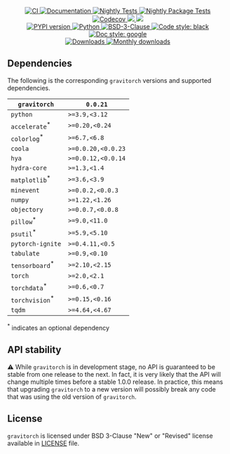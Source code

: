 <p align="center">
    <a href="https://github.com/durandtibo/gravitorch/actions">
        <img alt="CI" src="https://github.com/durandtibo/gravitorch/workflows/CI/badge.svg">
    </a>
    <a href="https://durandtibo.github.io/gravitorch/">
        <img alt="Documentation" src="https://github.com/durandtibo/gravitorch/workflows/Documentation/badge.svg">
    </a>
    <a href="https://github.com/durandtibo/gravitorch/actions">
        <img alt="Nightly Tests" src="https://github.com/durandtibo/gravitorch/workflows/Nightly%20Tests/badge.svg">
    </a>
    <a href="https://github.com/durandtibo/gravitorch/actions">
        <img alt="Nightly Package Tests" src="https://github.com/durandtibo/gravitorch/workflows/Nightly%20Package%20Tests/badge.svg">
    </a>
    <br/>
    <a href="https://codecov.io/gh/durandtibo/gravitorch">
        <img alt="Codecov" src="https://codecov.io/gh/durandtibo/gravitorch/branch/main/graph/badge.svg">
    </a>
    <a href="https://codeclimate.com/github/durandtibo/gravitorch/maintainability">
        <img src="https://api.codeclimate.com/v1/badges/cbedbd2a20bf2a21cf22/maintainability" />
    </a>
    <a href="https://codeclimate.com/github/durandtibo/gravitorch/test_coverage">
        <img src="https://api.codeclimate.com/v1/badges/cbedbd2a20bf2a21cf22/test_coverage" />
    </a>
    <br/>
    <a href="https://pypi.org/project/gravitorch/">
        <img alt="PYPI version" src="https://img.shields.io/pypi/v/gravitorch">
    </a>
    <a href="https://pypi.org/project/gravitorch/">
        <img alt="Python" src="https://img.shields.io/pypi/pyversions/gravitorch.svg">
    </a>
    <a href="https://opensource.org/licenses/BSD-3-Clause">
        <img alt="BSD-3-Clause" src="https://img.shields.io/pypi/l/gravitorch">
    </a>
    <a href="https://github.com/psf/black">
        <img  alt="Code style: black" src="https://img.shields.io/badge/code%20style-black-000000.svg">
    </a>
    <a href="https://google.github.io/styleguide/pyguide.html#s3.8-comments-and-docstrings">
        <img  alt="Doc style: google" src="https://img.shields.io/badge/%20style-google-3666d6.svg">
    </a>
    <br/>
    <a href="https://pepy.tech/project/gravitorch">
        <img  alt="Downloads" src="https://static.pepy.tech/badge/gravitorch">
    </a>
    <a href="https://pepy.tech/project/gravitorch">
        <img  alt="Monthly downloads" src="https://static.pepy.tech/badge/gravitorch/month">
    </a>
    <br/>
</p>

## Dependencies

The following is the corresponding `gravitorch` versions and supported dependencies.

[//]: # (| `gravitorch` | `coola`            | `hya`              | `hydra-core` | `minevent`       | `numpy`        | `objectory`      | `torch`      | `python`      |)

[//]: # (|--------------|--------------------|--------------------|--------------|------------------|----------------|------------------|--------------|---------------|)

[//]: # (| `0.0.21`     | `>=0.0.20,<0.0.23` | `>=0.0.12,<0.0.13` | `>=1.3,<1.4` | `>=0.0.2,<0.0.3` | `>=1.22,<1.26` | `>=0.0.7,<0.0.8` | `>=2.0,<2.1` | `>=3.9,<3.12` |)

| `gravitorch`              | `0.0.21`           |
|---------------------------|--------------------|
| `python`                  | `>=3.9,<3.12`      |
| `accelerate`<sup>*</sup>  | `>=0.20,<0.24`     |
| `colorlog`<sup>*</sup>    | `>=6.7,<6.8`       |
| `coola`                   | `>=0.0.20,<0.0.23` |
| `hya`                     | `>=0.0.12,<0.0.14` |
| `hydra-core`              | `>=1.3,<1.4`       |
| `matplotlib`<sup>*</sup>  | `>=3.6,<3.9`       |
| `minevent`                | `>=0.0.2,<0.0.3`   |
| `numpy`                   | `>=1.22,<1.26`     |
| `objectory`               | `>=0.0.7,<0.0.8`   |
| `pillow`<sup>*</sup>      | `>=9.0,<11.0`      |
| `psutil`<sup>*</sup>      | `>=5.9,<5.10`      |
| `pytorch-ignite`          | `>=0.4.11,<0.5`    |
| `tabulate`                | `>=0.9,<0.10`      |
| `tensorboard`<sup>*</sup> | `>=2.10,<2.15`     |
| `torch`                   | `>=2.0,<2.1`       |
| `torchdata`<sup>*</sup>   | `>=0.6,<0.7`       |
| `torchvision`<sup>*</sup> | `>=0.15,<0.16`     |
| `tqdm`                    | `>=4.64,<4.67`     |

<sup>*</sup> indicates an optional dependency

## API stability

:warning: While `gravitorch` is in development stage, no API is guaranteed to be stable from one
release to the next. In fact, it is very likely that the API will change multiple times before a
stable 1.0.0 release. In practice, this means that upgrading `gravitorch` to a new version will
possibly break any code that was using the old version of `gravitorch`.

## License

`gravitorch` is licensed under BSD 3-Clause "New" or "Revised" license available
in [LICENSE](LICENSE) file.
